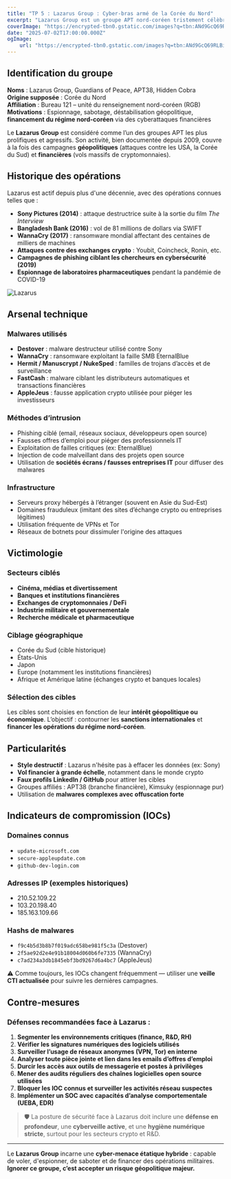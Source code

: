 ```yaml
---
title: "TP 5 : Lazarus Group : Cyber-bras armé de la Corée du Nord"
excerpt: "Lazarus Group est un groupe APT nord-coréen tristement célèbre pour des attaques spectaculaires comme le piratage de Sony Pictures ou le ransomware WannaCry. Leur objectif : cyberespionnage, sabotage et financement du régime."
coverImage: "https://encrypted-tbn0.gstatic.com/images?q=tbn:ANd9GcQ69RLBiFLUWKL-ooGxEGlae7vBKGT9cOGnqw&s"
date: "2025-07-02T17:00:00.000Z"
ogImage:
    url: "https://encrypted-tbn0.gstatic.com/images?q=tbn:ANd9GcQ69RLBiFLUWKL-ooGxEGlae7vBKGT9cOGnqw&s"
---
```


## Identification du groupe

**Noms** : Lazarus Group, Guardians of Peace, APT38, Hidden Cobra  
**Origine supposée** : Corée du Nord  
**Affiliation** : Bureau 121 – unité du renseignement nord-coréen (RGB)  
**Motivations** : Espionnage, sabotage, déstabilisation géopolitique, **financement du régime nord-coréen** via des cyberattaques financières

Le **Lazarus Group** est considéré comme l’un des groupes APT les plus prolifiques et agressifs. Son activité, bien documentée depuis 2009, couvre à la fois des campagnes **géopolitiques** (attaques contre les USA, la Corée du Sud) et **financières** (vols massifs de cryptomonnaies).

## Historique des opérations

Lazarus est actif depuis plus d'une décennie, avec des opérations connues telles que :

-   **Sony Pictures (2014)** : attaque destructrice suite à la sortie du film _The Interview_
-   **Bangladesh Bank (2016)** : vol de 81 millions de dollars via SWIFT
-   **WannaCry (2017)** : ransomware mondial affectant des centaines de milliers de machines
-   **Attaques contre des exchanges crypto** : Youbit, Coincheck, Ronin, etc.
-   **Campagnes de phishing ciblant les chercheurs en cybersécurité (2019)**
-   **Espionnage de laboratoires pharmaceutiques** pendant la pandémie de COVID-19

![Lazarus](/assets/blog/frise2.png)

## Arsenal technique

### Malwares utilisés

-   **Destover** : malware destructeur utilisé contre Sony
-   **WannaCry** : ransomware exploitant la faille SMB EternalBlue
-   **Hermit / Manuscrypt / NukeSped** : familles de trojans d’accès et de surveillance
-   **FastCash** : malware ciblant les distributeurs automatiques et transactions financières
-   **AppleJeus** : fausse application crypto utilisée pour piéger les investisseurs

### Méthodes d’intrusion

-   Phishing ciblé (email, réseaux sociaux, développeurs open source)
-   Fausses offres d’emploi pour piéger des professionnels IT
-   Exploitation de failles critiques (ex: EternalBlue)
-   Injection de code malveillant dans des projets open source
-   Utilisation de **sociétés écrans / fausses entreprises IT** pour diffuser des malwares

### Infrastructure

-   Serveurs proxy hébergés à l’étranger (souvent en Asie du Sud-Est)
-   Domaines frauduleux (imitant des sites d’échange crypto ou entreprises légitimes)
-   Utilisation fréquente de VPNs et Tor
-   Réseaux de botnets pour dissimuler l'origine des attaques

## Victimologie

### Secteurs ciblés

-   **Cinéma, médias et divertissement**
-   **Banques et institutions financières**
-   **Exchanges de cryptomonnaies / DeFi**
-   **Industrie militaire et gouvernementale**
-   **Recherche médicale et pharmaceutique**

### Ciblage géographique

-   Corée du Sud (cible historique)
-   États-Unis
-   Japon
-   Europe (notamment les institutions financières)
-   Afrique et Amérique latine (échanges crypto et banques locales)

### Sélection des cibles

Les cibles sont choisies en fonction de leur **intérêt géopolitique ou économique**. L’objectif : contourner les **sanctions internationales** et **financer les opérations du régime nord-coréen**.

## Particularités

-   **Style destructif** : Lazarus n'hésite pas à effacer les données (ex: Sony)
-   **Vol financier à grande échelle**, notamment dans le monde crypto
-   **Faux profils LinkedIn / GitHub** pour attirer les cibles
-   Groupes affiliés : APT38 (branche financière), Kimsuky (espionnage pur)
-   Utilisation de **malwares complexes avec offuscation forte**

## Indicateurs de compromission (IOCs)

### Domaines connus

-   `update-microsoft.com`
-   `secure-appleupdate.com`
-   `github-dev-login.com`

### Adresses IP (exemples historiques)

-   210.52.109.22
-   103.20.198.40
-   185.163.109.66

### Hashs de malwares

-   `f9c4b5d3b8b7f019adc658be981f5c3a` (Destover)
-   `2f5ae92d2e4e91b18004d060b6fe7335` (WannaCry)
-   `c7ad234a3db1845ebf3bd9267d6a4bc7` (AppleJeus)

⚠️ Comme toujours, les IOCs changent fréquemment — utiliser une **veille CTI actualisée** pour suivre les dernières campagnes.

## Contre-mesures

### Défenses recommandées face à Lazarus :

1. **Segmenter les environnements critiques (finance, R&D, RH)**
2. **Vérifier les signatures numériques des logiciels utilisés**
3. **Surveiller l’usage de réseaux anonymes (VPN, Tor) en interne**
4. **Analyser toute pièce jointe et lien dans les emails d’offres d’emploi**
5. **Durcir les accès aux outils de messagerie et postes à privilèges**
6. **Mener des audits réguliers des chaînes logicielles open source utilisées**
7. **Bloquer les IOC connus et surveiller les activités réseau suspectes**
8. **Implémenter un SOC avec capacités d’analyse comportementale (UEBA, EDR)**

> 🛡️ La posture de sécurité face à Lazarus doit inclure une **défense en profondeur**, une **cyberveille active**, et une **hygiène numérique stricte**, surtout pour les secteurs crypto et R&D.

---

Le **Lazarus Group** incarne une **cyber-menace étatique hybride** : capable de voler, d'espionner, de saboter et de financer des opérations militaires. **Ignorer ce groupe, c’est accepter un risque géopolitique majeur.**
